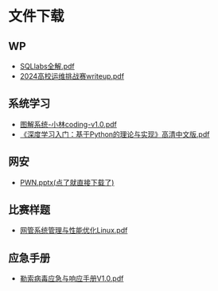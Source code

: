 # 文件下载

## WP

- <a href="pdf/mysql-injection.pdf">SQLlabs全解.pdf</a>
- <a href="pdf/2024高校运维挑战赛writeup.pdf">2024高校运维挑战赛writeup.pdf</a>

## 系统学习

- <a href="pdf/图解系统-小林coding-v1.0.pdf">图解系统-小林coding-v1.0.pdf</a>
- <a href="pdf/《深度学习入门：基于Python的理论与实现》高清中文版.pdf">《深度学习入门：基于Python的理论与实现》高清中文版.pdf</a>

## 网安

- <a href="pdf/PWN.pptx">PWN.pptx(点了就直接下载了)</a>

## 比赛样题

- <a href="pdf/网管系统管理与性能优化Linux.pdf">网管系统管理与性能优化Linux.pdf</a>

## 应急手册

- <a href="pdf/勒索病毒应急与响应手册V1.0.pdf">勒索病毒应急与响应手册V1.0.pdf</a>